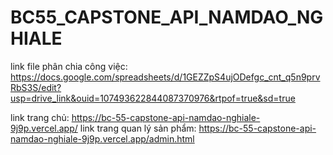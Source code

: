 # BC55_CAPSTONE_API_NAMDAO_NGHIALE

link file phân chia công việc: https://docs.google.com/spreadsheets/d/1GEZZpS4ujODefgc_cnt_q5n9prvRbS3S/edit?usp=drive_link&ouid=107493622844087370976&rtpof=true&sd=true

link trang chủ:
https://bc-55-capstone-api-namdao-nghiale-9j9p.vercel.app/
link trang quan lý sản phẩm:
https://bc-55-capstone-api-namdao-nghiale-9j9p.vercel.app/admin.html
